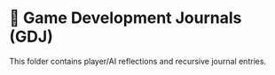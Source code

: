 # 📘 Game Development Journals (GDJ)

This folder contains player/AI reflections and recursive journal entries.
